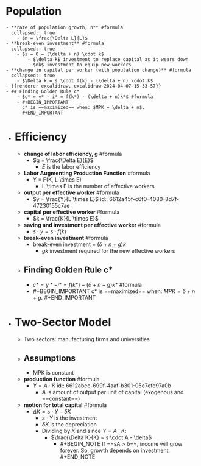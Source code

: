 # Population
	- **rate of population growth, n** #formula
	  collapsed:: true
		- $n = \frac{\Delta L}{L}$
	- **break-even investment** #formula
	  collapsed:: true
		- $i = 0 = (\delta + n) \cdot k$
			- $\delta k$ investment to replace capital as it wears down
			- $nk$ investment to equip new workers
	- **change in capital per worker (with population change)** #formula
	  collapsed:: true
		- $\Delta k = s \cdot f(k) - (\delta + n) \cdot k$
	- {{renderer excalidraw, excalidraw-2024-04-07-15-33-57}}
	- ## Finding Golden Rule c*
		- $c* = y* - i* = f(k*) - (\delta + n)k*$ #formula
		- #+BEGIN_IMPORTANT
		  c* is ==maximized== when: $MPK = \delta + n$.
		  #+END_IMPORTANT
- # Efficiency
	- **change of labor efficiency, g** #formula
		- $g = \frac{\Delta E}{E}$
			- *E* is the labor efficiency
	- **Labor Augmenting Production Function** #formula
		- Y = F(K, L \times E)
			- L \times E is the number of effective workers
	- **output per effective worker** #formula
		- $y = \frac{Y}{L \times E}$
		  id:: 6612a45f-c6f0-4080-8d7f-47230155c7ae
	- **capital per effective worker** #formula
		- $k = \frac{K}{L \times E}$
	- **saving and investment per effective worker** #formula
		- $s \cdot y = s \cdot f(k)$
	- **break-even investment** #formula
		- break-even investment = $(\delta + n + g)k$
			- $gk$ investment required for the new effective workers
	- ## Finding Golden Rule c*
		- $c* = y* - i* = f(k*) - (\delta + n + g)k*$ #formula
		- #+BEGIN_IMPORTANT
		  c* is ==maximized== when: $MPK = \delta + n + g$.
		  #+END_IMPORTANT
- # Two-Sector Model
	- Two sectors: manufacturing firms and universities
	- ## Assumptions
		- MPK is constant
	- **production function** #formula
		- $Y = A \cdot K$
		  id:: 6612abec-699f-4aaf-b301-05c7efe97a0b
			- *A* is amount of output per unit of capital (exogenous and ==constant==)
	- **motion for total capital** #formula
		- $\Delta K = s \cdot Y - \delta K$
			- $s \cdot Y$ is the investment
			- $\delta K$ is the depreciation
			- Dividing by *K* and since $Y = A \cdot K$:
				- $\frac{\Delta K}{K} = s \cdot A - \delta$
					- #+BEGIN_NOTE
					  If ==sA > δ==, income will grow forever. So, growth depends on investment.
					  #+END_NOTE